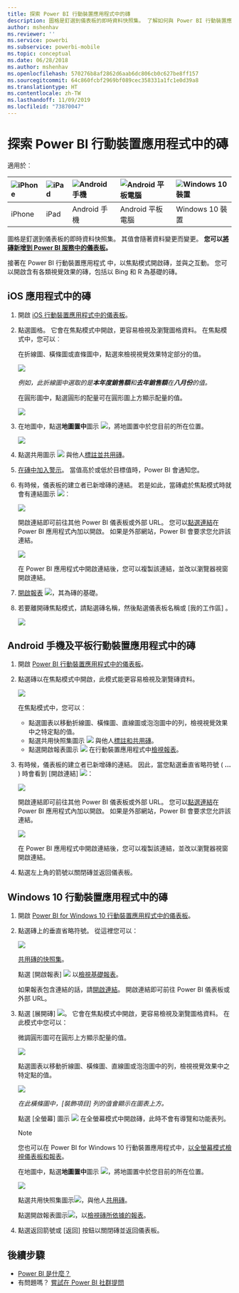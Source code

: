 ```yaml
---
title: 探索 Power BI 行動裝置應用程式中的磚
description: 圖格是釘選到儀表板的即時資料快照集。 了解如何與 Power BI 行動裝置應用程式中的磚互動。
author: mshenhav
ms.reviewer: ''
ms.service: powerbi
ms.subservice: powerbi-mobile
ms.topic: conceptual
ms.date: 06/28/2018
ms.author: mshenhav
ms.openlocfilehash: 570276b8af2862d6aab6dc806cb0c627be8ff157
ms.sourcegitcommit: 64c860fcbf2969bf089cec358331a1fc1e0d39a8
ms.translationtype: HT
ms.contentlocale: zh-TW
ms.lasthandoff: 11/09/2019
ms.locfileid: "73870047"
---
```

# <a name="explore-tiles-in-the-power-bi-mobile-apps"></a>探索 Power BI 行動裝置應用程式中的磚
適用於︰

| ![iPhone](./media/mobile-tiles-in-the-mobile-apps/iphone-logo-50-px.png) | ![iPad](./media/mobile-tiles-in-the-mobile-apps/ipad-logo-50-px.png) | ![Android 手機](./media/mobile-tiles-in-the-mobile-apps/android-phone-logo-50-px.png) | ![Android 平板電腦](./media/mobile-tiles-in-the-mobile-apps/android-tablet-logo-50-px.png) | ![Windows 10 裝置](./media/mobile-tiles-in-the-mobile-apps/win-10-logo-50-px.png) |
|:--- |:--- |:--- |:--- |:--- |
| iPhone |iPad |Android 手機 |Android 平板電腦 |Windows 10 裝置 |

圖格是釘選到儀表板的即時資料快照集。 其值會隨著資料變更而變更。 **您可以[將磚新增到 Power BI 服務中的儀表板](../end-user-tiles.md)。** 

接著在 Power BI 行動裝置應用程式 中，以焦點模式開啟磚，並與之互動。 您可以開啟含有各類視覺效果的磚，包括以 Bing 和 R 為基礎的磚。

## <a name="tiles-in-the-ios-apps"></a>iOS 應用程式中的磚

1. 開啟 [iOS 行動裝置應用程式中的儀表板](mobile-apps-view-dashboard.md)。
2. 點選圖格。 它會在焦點模式中開啟，更容易檢視及瀏覽圖格資料。 在焦點模式中，您可以︰
   
   在折線圖、橫條圖或直條圖中，點選來檢視視覺效果特定部分的值。
   
    ![](media/mobile-tiles-in-the-mobile-apps/power-bi-iphone-line-tile-values.png)
   
   *例如，此折線圖中選取的是**本年度銷售額**和**去年銷售額**在**八月份**的值。*  
   
   在圓形圖中，點選圓形的配量可在圓形圖上方顯示配量的值。  
   
   ![](media/mobile-tiles-in-the-mobile-apps/power-bi-ipad-tile-pie.png)
3. 在地圖中，點選**地圖置中**圖示 ![](media/mobile-tiles-in-the-mobile-apps/power-bi-center-map-icon.png)，將地圖置中於您目前的所在位置。
   
     ![](media/mobile-tiles-in-the-mobile-apps/power-bi-ipad-center-map.png)
4. 點選共用圖示 ![](./media/mobile-tiles-in-the-mobile-apps/power-bi-iphone-share-icon.png) 與他人[標註並共用磚](mobile-annotate-and-share-a-tile-from-the-mobile-apps.md)。
5. [在磚中加入警示](mobile-set-data-alerts-in-the-mobile-apps.md)。 當值高於或低於目標值時，Power BI 會通知您。
6. 有時候，儀表板的建立者已新增磚的連結。 若是如此，當磚處於焦點模式時就會有連結圖示 ![](media/mobile-tiles-in-the-mobile-apps/power-bi-iphone-link-icon.png)︰
   
    ![](media/mobile-tiles-in-the-mobile-apps/power-bi-iphone-tile-link.png)
   
    開啟連結即可前往其他 Power BI 儀表板或外部 URL。 您可以[點選連結](../../service-dashboard-edit-tile.md#hyperlink)在 Power BI 應用程式內加以開啟。 如果是外部網站，Power BI 會要求您允許該連結。
   
    ![](media/mobile-tiles-in-the-mobile-apps/pbi_andr_openlinkmessage.png)
   
    在 Power BI 應用程式中開啟連結後，您可以複製該連結，並改以瀏覽器視窗開啟連結。
7. [開啟報表](mobile-reports-in-the-mobile-apps.md) ![](././media/mobile-tiles-in-the-mobile-apps/power-bi-ipad-open-report-icon.png)，其為磚的基礎。
8. 若要離開磚焦點模式，請點選磚名稱，然後點選儀表板名稱或 [我的工作區]  。
   
    ![](media/mobile-tiles-in-the-mobile-apps/power-bi-ipad-tile-breadcrumb.png)

## <a name="tiles-in-the-mobile-app-for-android-phones-and-tablets"></a>Android 手機及平板行動裝置應用程式中的磚
1. 開啟 [Power BI 行動裝置應用程式中的儀表板](mobile-apps-view-dashboard.md)。
2. 點選磚以在焦點模式中開啟，此模式能更容易檢視及瀏覽磚資料。
   
   ![](media/mobile-tiles-in-the-mobile-apps/power-bi-android-tablet-tile.png)
   
    在焦點模式中，您可以︰
   
   * 點選圖表以移動折線圖、橫條圖、直線圖或泡泡圖中的列，檢視視覺效果中之特定點的值。  
   * 點選共用快照集圖示 ![](./media/mobile-tiles-in-the-mobile-apps/pbi_andr_sharesnapicon.png) 與他人[標註和共用磚](mobile-annotate-and-share-a-tile-from-the-mobile-apps.md)。
   * 點選開啟報表圖示 ![](./media/mobile-tiles-in-the-mobile-apps/power-bi-android-tablet-open-report-icon.png) 在行動裝置應用程式中[檢視報表](mobile-reports-in-the-mobile-apps.md)。
3. 有時候，儀表板的建立者已新增磚的連結。 因此，當您點選垂直省略符號 ( **...** ) 時會看到 [開啟連結]  ![](media/mobile-tiles-in-the-mobile-apps/power-bi-iphone-link-icon.png)：
   
    ![](media/mobile-tiles-in-the-mobile-apps/power-bi-android-tile-link.png)
   
    開啟連結即可前往其他 Power BI 儀表板或外部 URL。 您可以[點選連結](../../service-dashboard-edit-tile.md#hyperlink)在 Power BI 應用程式內加以開啟。 如果是外部網站，Power BI 會要求您允許該連結。
   
    ![](media/mobile-tiles-in-the-mobile-apps/pbi_andr_openlinkmessage.png)
   
    在 Power BI 應用程式中開啟連結後，您可以複製該連結，並改以瀏覽器視窗開啟連結。
4. 點選左上角的箭號以關閉磚並返回儀表板。

## <a name="tiles-in-the-windows-10-mobile-app"></a>Windows 10 行動裝置應用程式中的磚
1. 開啟 [Power BI for Windows 10 行動裝置應用程式中的儀表板](mobile-apps-view-dashboard.md)。
2. 點選磚上的垂直省略符號。 從這裡您可以： 
   
    ![](media/mobile-tiles-in-the-mobile-apps/pbi_win10tileellpslink.png)
   
    [共用磚的快照集](mobile-windows-10-phone-app-get-started.md)。
   
    點選 [開啟報表]  ![](././media/mobile-tiles-in-the-mobile-apps/power-bi-ipad-open-report-icon.png) 以[檢視基礎報表](mobile-reports-in-the-mobile-apps.md)。
   
    如果報表包含連結的話，請[開啟連結](../../service-dashboard-edit-tile.md#hyperlink)。 開啟連結即可前往 Power BI 儀表板或外部 URL。
3. 點選 [展開磚]  ![](media/mobile-tiles-in-the-mobile-apps/power-bi-windows-10-focus-mode-icon.png)。 它會在焦點模式中開啟，更容易檢視及瀏覽圖格資料。 在此模式中您可以：
   
   微調圓形圖可在圓形上方顯示配量的值。  
   
   ![](media/mobile-tiles-in-the-mobile-apps/power-bi-windows-10-pie-focus-mode.png)
   
   點選圖表以移動折線圖、橫條圖、直線圖或泡泡圖中的列，檢視視覺效果中之特定點的值。  
   
   ![](media/mobile-tiles-in-the-mobile-apps/pbi_win10ph_bartile0316.png)
   
   *在此橫條圖中，[裝飾項目]  列的值會顯示在圖表上方。*
   
   點選 [全螢幕]  圖示 ![](media/mobile-tiles-in-the-mobile-apps/power-bi-full-screen-icon.png) 在全螢幕模式中開啟磚，此時不會有導覽和功能表列。
   
   > [!NOTE]
   > 您也可以在 Power BI for Windows 10 行動裝置應用程式中，[以全螢幕模式檢視儀表板和報表](mobile-windows-10-app-presentation-mode.md)。
   > 
   > 
   
   在地圖中，點選**地圖置中**圖示 ![](media/mobile-tiles-in-the-mobile-apps/power-bi-center-map-icon.png)，將地圖置中於您目前的所在位置。
   
   ![](media/mobile-tiles-in-the-mobile-apps/power-bi-windows-10-center-map.png)
   
   點選共用快照集圖示![](./media/mobile-tiles-in-the-mobile-apps/pbi_win10ph_shareicon.png)，與他人[共用磚](mobile-windows-10-phone-app-get-started.md)。   
   
   點選開啟報表圖示![](././media/mobile-tiles-in-the-mobile-apps/power-bi-ipad-open-report-icon.png)，以[檢視磚所依據的報表](mobile-reports-in-the-mobile-apps.md)。 
4. 點選返回箭號或 [返回] 按鈕以關閉磚並返回儀表板。

## <a name="next-steps"></a>後續步驟
* [Power BI 是什麼？](../../fundamentals/power-bi-overview.md)
* 有問題嗎？ [嘗試在 Power BI 社群提問](https://community.powerbi.com/)

